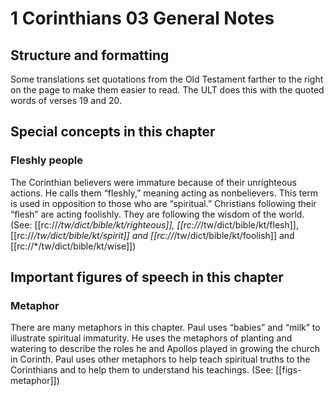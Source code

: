 # 1 Corinthians 03 General Notes
## Structure and formatting

Some translations set quotations from the Old Testament farther to the right on the page to make them easier to read. The ULT does this with the quoted words of verses 19 and 20.

## Special concepts in this chapter

### Fleshly people
The Corinthian believers were immature because of their unrighteous actions. He calls them “fleshly,” meaning acting as nonbelievers. This term is used in opposition to those who are “spiritual.” Christians following their “flesh” are acting foolishly. They are following the wisdom of the world. (See: [[rc://*/tw/dict/bible/kt/righteous]], [[rc://*/tw/dict/bible/kt/flesh]], [[rc://*/tw/dict/bible/kt/spirit]] and [[rc://*/tw/dict/bible/kt/foolish]] and [[rc://*/tw/dict/bible/kt/wise]])

## Important figures of speech in this chapter

### Metaphor
There are many metaphors in this chapter. Paul uses “babies” and “milk” to illustrate spiritual immaturity. He uses the metaphors of planting and watering to describe the roles he and Apollos played in growing the church in Corinth. Paul uses other metaphors to help teach spiritual truths to the Corinthians and to help them to understand his teachings. (See: [[figs-metaphor]])